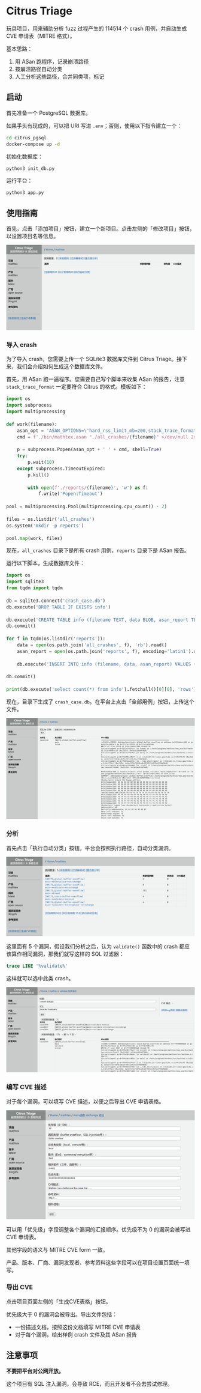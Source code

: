 # Citrus Triage

玩具项目，用来辅助分析 fuzz 过程产生的 114514 个 crash 用例，并自动生成 CVE 申请表（MITRE 格式）。

基本思路：

1. 用 ASan 跑程序，记录崩溃路径
2. 按崩溃路径自动分类
3. 人工分析这些路径，合并同类项，标记



## 启动

首先准备一个 PostgreSQL 数据库。

如果手头有现成的，可以把 URI 写进 `.env`；否则，使用以下指令建立一个：

```bash
cd citrus_pgsql
docker-compose up -d
```

初始化数据库：
```bash
python3 init_db.py
```

运行平台：
```bash
python3 app.py
```

## 使用指南

首先，点击「添加项目」按钮，建立一个新项目。点击左侧的「修改项目」按钮，以设置项目名等信息。

![](static/doc/init_project.png)


### 导入 crash

为了导入 crash，您需要上传一个 SQLite3 数据库文件到 Citrus Triage。接下来，我们会介绍如何生成这个数据库文件。

首先，用 ASan 跑一遍程序。您需要自己写个脚本来收集 ASan 的报告，注意 `stack_trace_format` 一定要符合 Citrus 的格式。模板如下：

```python
import os
import subprocess
import multiprocessing

def work(filename):
    asan_opt = 'ASAN_OPTIONS=\'hard_rss_limit_mb=200,stack_trace_format="CitrusTriage#%n pc=%p [%F] at %L"\''
    cmd = f'./bin/mathtex.asan "./all_crashes/{filename}" >/dev/null 2> "./reports/{filename}"'

    p = subprocess.Popen(asan_opt + ' ' + cmd, shell=True)
    try:
        p.wait(10)
    except subprocess.TimeoutExpired:
        p.kill()

        with open(f'./reports/{filename}', 'w') as f:
            f.write('Popen:Timeout')

pool = multiprocessing.Pool(multiprocessing.cpu_count() - 2)

files = os.listdir('all_crashes')
os.system('mkdir -p reports')

pool.map(work, files)
```

现在，`all_crashes` 目录下是所有 crash 用例，`reports` 目录下是 ASan 报告。

运行以下脚本，生成数据库文件：

```python
import os
import sqlite3
from tqdm import tqdm

db = sqlite3.connect('crash_case.db')
db.execute('DROP TABLE IF EXISTS info')

db.execute('CREATE TABLE info (filename TEXT, data BLOB, asan_report TEXT)')
db.commit()

for f in tqdm(os.listdir('reports')):
    data = open(os.path.join('all_crashes', f), 'rb').read()
    asan_report = open(os.path.join('reports', f), encoding='latin1').read()

    db.execute('INSERT INTO info (filename, data, asan_report) VALUES (?, ?, ?)', [f, data, asan_report])

db.commit()

print(db.execute('select count(*) from info').fetchall()[0][0], 'rows')
```

现在，目录下生成了 `crash_case.db`。在平台上点击「全部用例」按钮，上传这个文件。

![](static/doc/import_crash.png)


### 分析

首先点击「执行自动分类」按钮。平台会按照执行路径，自动分类漏洞。


![](static/doc/auto.png)

这里面有 5 个漏洞，假设我们分析之后，认为 `validate()` 函数中的 crash 都应该算作相同漏洞，那我们就写这样的 SQL 过滤器：

```sql
trace LIKE '%validate%'
```

这样就可以选中此类 crash。

![](static/doc/sql.png)

### 编写 CVE 描述

对于每个漏洞，可以填写 CVE 描述，以便之后导出 CVE 申请表格。

![](static/doc/cve_info.png)

可以用「优先级」字段调整各个漏洞的汇报顺序。优先级不为 0 的漏洞会被写进 CVE 申请表。

其他字段的语义与 MITRE CVE form 一致。

产品、版本、厂商、漏洞发现者、参考资料这些字段可以在项目设置页面统一填写。

### 导出 CVE

点击项目页面左侧的「生成CVE表格」按钮。

优先级大于 0 的漏洞会被导出。导出文件包括：

- 一份描述文档，按照这份文档填写 MITRE CVE 申请表
- 对于每个漏洞，给出样例 crash 文件及其 ASan 报告

## 注意事项

**不要把平台对公网开放。**

这个项目有 SQL 注入漏洞，会导致 RCE，而且开发者不会去尝试修理。

